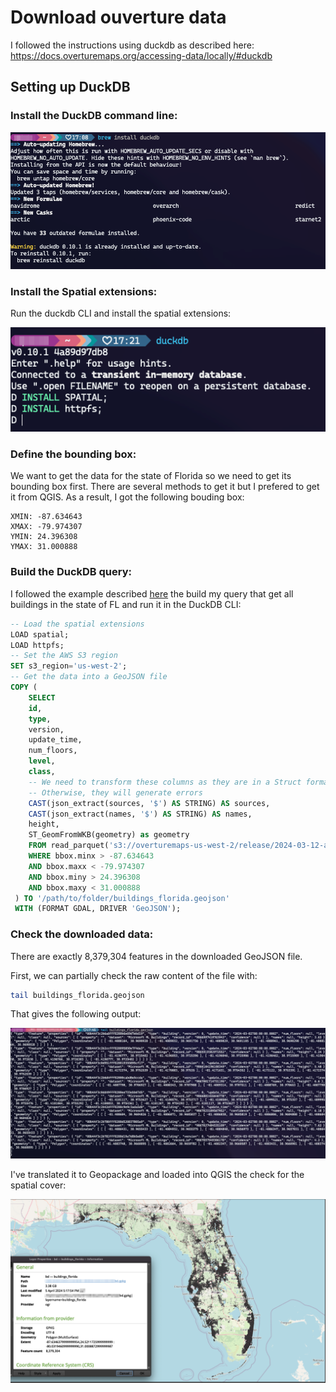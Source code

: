 # Download ouverture data

I followed the instructions using duckdb as described here: https://docs.overturemaps.org/accessing-data/locally/#duckdb

## Setting up DuckDB

### Install the DuckDB command line:

![image](./images/install-duckdb.png)

### Install the Spatial extensions:

Run the duckdb CLI and install the spatial extensions:

![image](./images/install-spatial-extensions.png)

### Define the bounding box:

We want to get the data for the state of Florida so we need to get its bounding box first. There are several methods to get it but I prefered to get it from QGIS. As a result, I got the following bouding box:

```
XMIN: -87.634643
XMAX: -79.974307
YMIN: 24.396308
YMAX: 31.000888
```

### Build the DuckDB query:

I followed the example described [here](https://docs.overturemaps.org/accessing-data/example-queries/#buildings-in-detroit) the build my query that get all buildings in the state of FL and run it in the DuckDB CLI:

```sql
-- Load the spatial extensions
LOAD spatial;
LOAD httpfs;
-- Set the AWS S3 region
SET s3_region='us-west-2';
-- Get the data into a GeoJSON file
COPY (
    SELECT 
    id,
    type,
    version,
    update_time,
    num_floors,
    level,
    class,
    -- We need to transform these columns as they are in a Struct format
    -- Otherwise, they will generate errors
    CAST(json_extract(sources, '$') AS STRING) AS sources,
    CAST(json_extract(names, '$') AS STRING) AS names,
    height,
    ST_GeomFromWKB(geometry) as geometry
    FROM read_parquet('s3://overturemaps-us-west-2/release/2024-03-12-alpha.0/theme=buildings/type=*/*', filename=true, hive_partitioning=1)
    WHERE bbox.minx > -87.634643
    AND bbox.maxx < -79.974307
    AND bbox.miny > 24.396308
    AND bbox.maxy < 31.000888
 ) TO '/path/to/folder/buildings_florida.geojson'
 WITH (FORMAT GDAL, DRIVER 'GeoJSON');
```

### Check the downloaded data:

There are exactly 8,379,304 features in the downloaded GeoJSON file.

First, we can partially check the raw content of the file with:

```sh
tail buildings_florida.geojson
```

That gives the following output:

![image](./images/raw-content.png)

I've translated it to Geopackage and loaded into QGIS the check for the spatial cover:

![image](./images/data-content.png)
